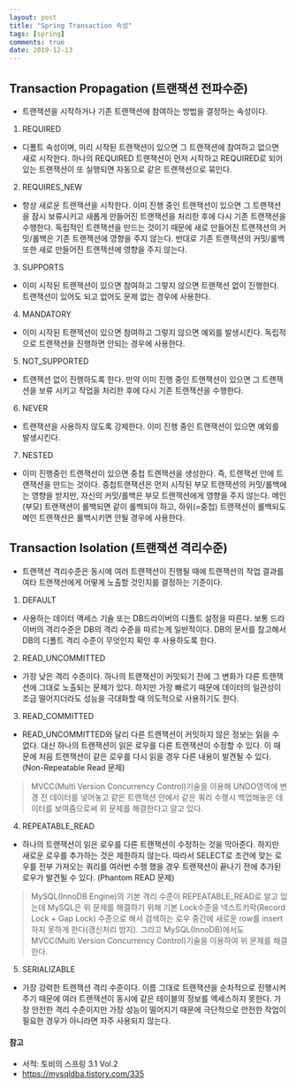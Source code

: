 ```yaml
---
layout: post
title: "Spring Transaction 속성"
tags: [spring]
comments: true
date: 2019-12-13
---
```



## Transaction Propagation (트랜잭션 전파수준)
- 트랜잭션을 시작하거나 기존 트랜잭션에 참여하는 방법을 결정하는 속성이다.

1. REQUIRED
- 디폴트 속성이며, 미리 시작된 트랜잭션이 있으면 그 트랜잭션에 참여하고 없으면 새로 시작한다. 하나의 REQUIRED 트랜잭션이 먼저 시작하고 REQUIRED로 되어있는 트랜잭션이 또 실행되면 자동으로 같은 트랜잭션으로 묶인다.

2. REQUIRES_NEW
- 항상 새로운 트랜잭션을 시작한다. 이미 진행 중인 트랜잭션이 있으면 그 트랜잭션을 잠시 보류시키고 새롭게 만들어진 트랜잭션을 처리한 후에 다시 기존 트랜잭션을 수행한다. 독립적인 트랜잭션을 만드는 것이기 때문에 새로 만들어진 트랜잭션의 커밋/롤백은 기존 트랜잭션에 영향을 주지 않는다. 반대로 기존 트랜잭션의 커밋/롤백 또한 새로 만들어진 트랜잭션에 영향을 주지 않는다.

3. SUPPORTS
- 이미 시작된 트랜잭션이 있으면 참여하고 그렇지 않으면 트랜잭션 없이 진행한다. 트랜잭션이 있어도 되고 없어도 문제 없는 경우에 사용한다.

4. MANDATORY
- 이미 시작된 트랜잭션이 있으면 참여하고 그렇지 않으면 예외를 발생시킨다. 독립적으로 트랜잭션을 진행하면 안되는 경우에 사용한다.

5. NOT_SUPPORTED
- 트랜잭션 없이 진행하도록 한다. 만약 이미 진행 중인 트랜잭션이 있으면 그 트랜잭션을 보류 시키고 작업을 처리한 후에 다시 기존 트랜잭션을 수행한다.

6. NEVER
- 트랜잭션을 사용하지 않도록 강제한다. 이미 진행 중인 트랜잭션이 있으면 예외를 발생시킨다.

7. NESTED
- 이미 진행중인 트랜잭션이 있으면 중첩 트랜잭션을 생성한다. 즉, 트랜잭션 안에 트랜잭션을 만드는 것이다. 중첩트랜잭션은 먼저 시작된 부모 트랜잭션의 커밋/롤백에는 영향을 받지만, 자신의 커밋/롤백은 부모 트랜잭션에게 영향을 주지 않는다. 메인(부모) 트랜잭션이 롤백되면 같이 롤백되야 하고, 하위(=중첩) 트랜잭션이 롤백되도 메인 트랜잭션은 롤백시키면 안될 경우에 사용한다.


## Transaction Isolation (트랜잭션 격리수준)
- 트랜잭션 격리수준은 동시에 여러 트랜잭션이 진행될 때에 트랜잭션의 작업 결과를 여타 트랜잭션에게 어떻게 노출할 것인지를 결정하는 기준이다.

1. DEFAULT
- 사용하는 데이터 액세스 기술 또는 DB드라이버의 디폴트 설정을 따른다. 보통 드라이버의 격리수준은 DB의 격리 수준을 따르는게 일반적이다. DB의 문서를 참고해서 DB의 디폴트 격리 수준이 무엇인지 확인 후 사용하도록 한다.

2. READ_UNCOMMITTED
- 가장 낮은 격리 수준이다. 하나의 트랜잭션이 커밋되기 전에 그 변화가 다른 트랜잭션에 그대로 노출되는 문제가 있다. 하지만 가장 빠르기 때문에 데이터의 일관성이 조금 떨어지더라도 성능을 극대화할 때 의도적으로 사용하기도 한다.

3. READ_COMMITTED
- READ_UNCOMMITTED와 달리 다른 트랜잭션이 커밋하지 않은 정보는 읽을 수 없다. 대신 하나의 트랜잭션이 읽은 로우를 다른 트랜잭션이 수정할 수 있다. 이 때문에 처음 트랜잭션이 같은 로우를 다시 읽을 경우 다른 내용이 발견될 수 있다. (Non-Repeatable Read 문제)
> MVCC(Multi Version Concurrency Control)기술을 이용해 UNDO영역에 변경 전 데이터를 넣어놓고 같은 트랜잭션 안에서 같은 쿼리 수행시 백업해놓은 데이터를 보여줌으로써 위 문제를 해결한다고 알고 있다.

4. REPEATABLE_READ
- 하나의 트랜잭션이 읽은 로우를 다른 트랜잭션이 수정하는 것을 막아준다. 하지만 새로운 로우를 추가하는 것은 제한하지 않는다. 따라서 SELECT로 조건에 맞는 로우를 전부 가져오는 쿼리를 여러번 수행 했을 경우 트랜잭션이 끝나기 전에 추가된 로우가 발견될 수 있다. (Phantom READ 문제)
> MySQL(InnoDB Engine)의 기본 격리 수준이 REPEATABLE_READ로 알고 있는데 MySQL은 위 문제를 해결하기 위해 기본 Lock수준을 넥스트키락(Record Lock + Gap Lock) 수준으로 해서 검색하는 로우 중간에 새로운 row를 insert하지 못하게 한다(갱신처리 방지). 
> 그리고 MySQL(InnoDB)에서도 MVCC(Multi Version Concurrency Control)기술을 이용하여 위 문제를 해결한다.


5. SERIALIZABLE
- 가장 강력한 트랜잭션 격리 수준이다. 이름 그대로 트랜잭션을 순차적으로 진행시켜 주기 때문에 여러 트랜잭션이 동시에 같은 테이블의 정보를 엑세스하지 못한다. 가장 안전한 격리 수준이지만 가장 성능이 떨어지기 때문에 극단적으로 안전한 작업이 필요한 경우가 아니라면 자주 사용되지 않는다.


#### 참고
- 서적: 토비의 스프링 3.1 Vol.2
- <https://mysqldba.tistory.com/335>